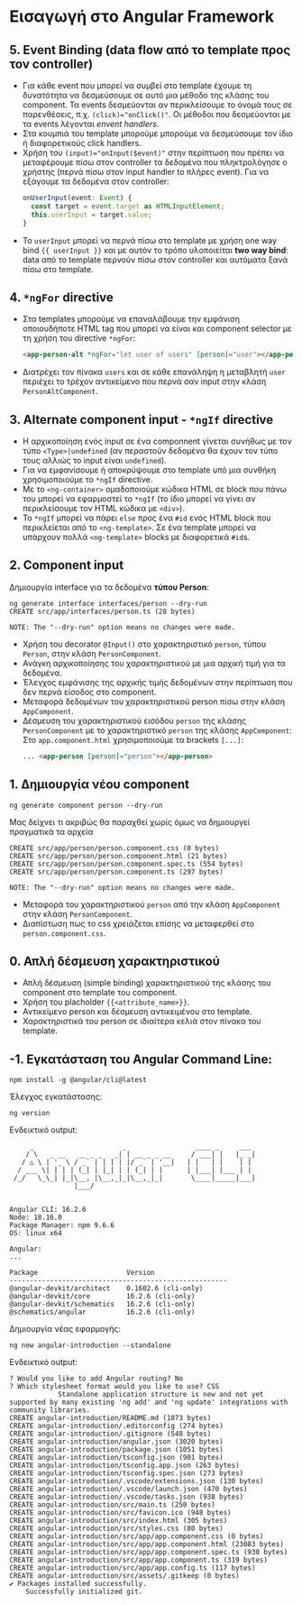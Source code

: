 # Εισαγωγή στo Angular Framework

## 5. Event Binding (data flow από το template προς τον controller)

- Για κάθε event που μπορεί να συμβεί στο template έχουμε τη δυνατότητα να δεσμεύσουμε σε αυτό μια μέθοδο της κλάσης του component. Τα events δεσμεύονται αν περικλείσουμε το όνομά τους σε παρενθέσεις, π.χ. `(click)="onClick()"`. Οι μέθοδοι που δεσμεύονται με τα events λέγονται _envent handlers_.
- Στα κουμπιά του template μπορούμε μπορούμε να δεσμεύσουμε τον ίδιο ή διαφορετικούς click handlers.
- Χρήση του `(input)="onInput($event)"` στην περίπτωση που πρέπει να μεταφέρουμε πίσω στον controller τα δεδομένα που πληκτρολόγησε ο χρήστης (περνά πίσω στον input handler to πλήρες event). Για να εξάγουμε τα δεδομένα στον controller:
  ```typescript
  onUserInput(event: Event) {
    const target = event.target as HTMLInputElement;
    this.userInput = target.value;
  }
  ```
- To `userInput` μπορεί να περνά πίσω στο template με χρήση one way bind `{{ userInput }}` και με αυτόν το τρόπο υλοποιείται **two way bind**: data από το template περνούν πίσω στον controller και αυτόματα ξανά πίσω στο template.

## 4. `*ngFor` directive

- Στα templates μπορούμε να επαναλάβουμε την εμφάνιση οποιουδήποτε HTML tag που μπορεί να είναι και component selector με τη χρήση του directive `*ngFor`:
  ```html
  <app-person-alt *ngFor="let user of users" [person]="user"></app-person-alt>
  ```
- Διατρέχει τον πίνακα `users` και σε κάθε επανάληψη η μεταβλητή `user` περιέχει το τρέχον αντικείμενο που περνά σαν input στην κλάση `PersonAltComponent`.

## 3. Alternate component input - `*ngIf` directive

- Η αρχικοποίηση ενός input σε ένα componnent γίνεται συνήθως με τον τύπο `<Τype>|undefined` (αν περαστούν δεδομένα θα έχουν τον τύπο τους αλλιώς το input είναι `undefined`).
- Για να εμφανίσουμε ή αποκρύψουμε στο template υπό μια συνθήκη χρησιμοποιούμε το `*ngIf` directive.
- Με το `<ng-container>` ομαδοποιούμε κώδικα HTML σε block που πάνω του μπορεί να εφαρμοστεί το `*ngIf` (το ίδιο μπορεί να γίνει αν περικλείσουμε τον HTML κώδικα με `<div>`).
- To `*ngIf` μπορεί να πάρει `else` προς ένα `#id` ενός HTML block που περικλείεται από το `<ng-template>`. Σε ένα template μπορεί να υπάρχουν πολλά `<ng-template>` blocks με διαφορετικά `#id`s.

## 2. Component input

Δημιουργία interface για τα δεδομένα **τύπου Person**:

```
ng generate interface interfaces/person --dry-run
CREATE src/app/interfaces/person.ts (28 bytes)

NOTE: The "--dry-run" option means no changes were made.
```

- Χρήση του decorator `@Input()` στο χαρακτηριστικό `person`, τύπου `Person`, στην κλάση `PersonComponent`.
- Ανάγκη αρχικοποίησης του χαρακτηριστικού με μια αρχική τιμή για τα δεδομένα.
- Έλεγχος εμφάνισης της αρχικής τιμής δεδομένων στην περίπτωση που δεν περνά είσοδος στο component.
- Μεταφορά δεδομένων του χαρακτηριστικού person πίσω στην κλάση `AppComponent`.
- Δέσμευση του χαρακτηριστικού εισόδου `person` της κλάσης `PersonComponent` με το χαρακτηριστικό `person` της κλάσης `AppComponent`: Στο `app.component.html` χρησιμοποιούμε τα brackets `[...]`:
  ```html
  ... <app-person [person]="person"></app-person>
  ```

## 1. Δημιουργία νέου component

```
ng generate component person --dry-run
```

Μας δείχνει τι ακριβώς θα παραχθεί χωρίς όμως να δημιουργεί πραγματικά τα αρχεία

```
CREATE src/app/person/person.component.css (0 bytes)
CREATE src/app/person/person.component.html (21 bytes)
CREATE src/app/person/person.component.spec.ts (554 bytes)
CREATE src/app/person/person.component.ts (297 bytes)

NOTE: The "--dry-run" option means no changes were made.
```

- Μεταφορά του χαρακτηριστικού `person` από την κλάση `AppComponent` στην κλάση `PersonComponent`.
- Διαπίστωση πως το css χρειάζεται επίσης να μεταφερθεί στο `person.component.css`.

## 0. Απλή δέσμευση χαρακτηριστικού

- Απλή δέσμευση (simple binding) χαρακτηριστικού της κλάσης του component στο template του component.
- Χρήση του placholder `{{<attribute_name>}}`.
- Αντικείμενο person και δέσμευση αντικειμένου στο template.
- Χαρακτηριστικά του person σε ιδιαίτερα κελιά στον πίνακα του template.

## -1. Εγκατάσταση του Angular Command Line:

```
npm install -g @angular/cli@latest
```

Έλεγχος εγκατάστασης:

```
ng version
```

Ενδεικτικό output:

```
     _                      _                 ____ _     ___
    / \   _ __   __ _ _   _| | __ _ _ __     / ___| |   |_ _|
   / △ \ | '_ \ / _` | | | | |/ _` | '__|   | |   | |    | |
  / ___ \| | | | (_| | |_| | | (_| | |      | |___| |___ | |
 /_/   \_\_| |_|\__, |\__,_|_|\__,_|_|       \____|_____|___|
                |___/


Angular CLI: 16.2.6
Node: 18.16.0
Package Manager: npm 9.6.6
OS: linux x64

Angular:
...

Package                      Version
------------------------------------------------------
@angular-devkit/architect    0.1602.6 (cli-only)
@angular-devkit/core         16.2.6 (cli-only)
@angular-devkit/schematics   16.2.6 (cli-only)
@schematics/angular          16.2.6 (cli-only)
```

Δημιουργία νέας εφαρμογής:

```
ng new angular-introduction --standalone
```

Ενδεικτικό output:

```
? Would you like to add Angular routing? No
? Which stylesheet format would you like to use? CSS
            Standalone application structure is new and not yet supported by many existing 'ng add' and 'ng update' integrations with community libraries.
CREATE angular-introduction/README.md (1073 bytes)
CREATE angular-introduction/.editorconfig (274 bytes)
CREATE angular-introduction/.gitignore (548 bytes)
CREATE angular-introduction/angular.json (3020 bytes)
CREATE angular-introduction/package.json (1051 bytes)
CREATE angular-introduction/tsconfig.json (901 bytes)
CREATE angular-introduction/tsconfig.app.json (263 bytes)
CREATE angular-introduction/tsconfig.spec.json (273 bytes)
CREATE angular-introduction/.vscode/extensions.json (130 bytes)
CREATE angular-introduction/.vscode/launch.json (470 bytes)
CREATE angular-introduction/.vscode/tasks.json (938 bytes)
CREATE angular-introduction/src/main.ts (250 bytes)
CREATE angular-introduction/src/favicon.ico (948 bytes)
CREATE angular-introduction/src/index.html (305 bytes)
CREATE angular-introduction/src/styles.css (80 bytes)
CREATE angular-introduction/src/app/app.component.css (0 bytes)
CREATE angular-introduction/src/app/app.component.html (23083 bytes)
CREATE angular-introduction/src/app/app.component.spec.ts (930 bytes)
CREATE angular-introduction/src/app/app.component.ts (319 bytes)
CREATE angular-introduction/src/app/app.config.ts (117 bytes)
CREATE angular-introduction/src/assets/.gitkeep (0 bytes)
✔ Packages installed successfully.
    Successfully initialized git.
```

